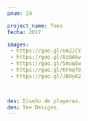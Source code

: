 ```yaml
---
pnum: 29

project_name: Tees
fecha: 2017

images:
 - https://goo.gl/oA2JCY
 - https://goo.gl/8zBA6v
 - https://goo.gl/5muqEw
 - https://goo.gl/KFmqf8
 - https://goo.gl/JB9yK2
 


des: Diseño de playeras.
den: Tee Designs.
---
```

